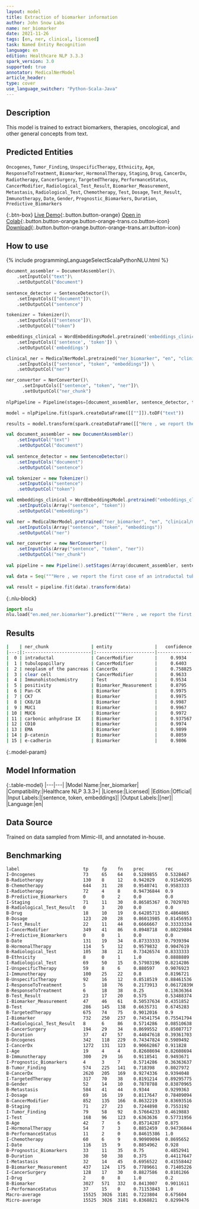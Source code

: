 ```yaml
---
layout: model
title: Extraction of biomarker information
author: John Snow Labs
name: ner_biomarker
date: 2021-11-26
tags: [en, ner, clinical, licensed]
task: Named Entity Recognition
language: en
edition: Healthcare NLP 3.3.3
spark_version: 3.0
supported: true
annotator: MedicalNerModel
article_header:
type: cover
use_language_switcher: "Python-Scala-Java"
---
```



## Description


This model is trained to extract biomarkers, therapies, oncological, and other general concepts from text.


## Predicted Entities


`Oncogenes`, `Tumor_Finding`, `UnspecificTherapy`, `Ethnicity`, `Age`, `ResponseToTreatment`, `Biomarker`, `HormonalTherapy`, `Staging`, `Drug`, `CancerDx`, `Radiotherapy`, `CancerSurgery`, `TargetedTherapy`, `PerformanceStatus`, `CancerModifier`, `Radiological_Test_Result`, `Biomarker_Measurement`, `Metastasis`, `Radiological_Test`, `Chemotherapy`, `Test`, `Dosage`, `Test_Result`, `Immunotherapy`, `Date`, `Gender`, `Prognostic_Biomarkers`, `Duration`, `Predictive_Biomarkers`


{:.btn-box}
[Live Demo](https://demo.johnsnowlabs.com/healthcare/NER_BIOMARKER/){:.button.button-orange}
[Open in Colab](https://colab.research.google.com/github/JohnSnowLabs/spark-nlp-workshop/blob/master/tutorials/Certification_Trainings/Healthcare/1.Clinical_Named_Entity_Recognition_Model.ipynb){:.button.button-orange.button-orange-trans.co.button-icon}
[Download](https://s3.amazonaws.com/auxdata.johnsnowlabs.com/clinical/models/ner_biomarker_en_3.3.3_3.0_1637935088644.zip){:.button.button-orange.button-orange-trans.arr.button-icon}


## How to use

<div class="tabs-box" markdown="1">
{% include programmingLanguageSelectScalaPythonNLU.html %}

```python
document_assembler = DocumentAssembler()\
    .setInputCol("text")\
    .setOutputCol("document")
         
sentence_detector = SentenceDetector()\
    .setInputCols(["document"])\
    .setOutputCol("sentence")

tokenizer = Tokenizer()\
    .setInputCols(["sentence"])\
    .setOutputCol("token")

embeddings_clinical = WordEmbeddingsModel.pretrained('embeddings_clinical', 'en', 'clinical/models') \
    .setInputCols(['sentence', 'token']) \
    .setOutputCol('embeddings')

clinical_ner = MedicalNerModel.pretrained("ner_biomarker", "en", "clinical/models") \
    .setInputCols(["sentence", "token", "embeddings"]) \
    .setOutputCol("ner")

ner_converter = NerConverter()\
 	  .setInputCols(["sentence", "token", "ner"])\
 	  .setOutputCol("ner_chunk")
    
nlpPipeline = Pipeline(stages=[document_assembler, sentence_detector, tokenizer, embeddings_clinical,  clinical_ner, ner_converter])

model = nlpPipeline.fit(spark.createDataFrame([[""]]).toDF("text"))

results = model.transform(spark.createDataFrame([["Here , we report the first case of an intraductal tubulopapillary neoplasm of the pancreas with clear cell morphology . Immunohistochemistry revealed positivity for Pan-CK , CK7 , CK8/18 , MUC1 , MUC6 , carbonic anhydrase IX , CD10 , EMA , β-catenin and e-cadherin "]], ["text"]))


```
```scala
val document_assembler = new DocumentAssembler()
    .setInputCol("text")
    .setOutputCol("document")
         
val sentence_detector = new SentenceDetector()
    .setInputCols("document")
    .setOutputCol("sentence")

val tokenizer = new Tokenizer()
    .setInputCols("sentence")
    .setOutputCol("token")

val embeddings_clinical = WordEmbeddingsModel.pretrained("embeddings_clinical", "en", "clinical/models")
    .setInputCols(Array("sentence", "token"))
    .setOutputCol("embeddings")

val ner = MedicalNerModel.pretrained("ner_biomarker", "en", "clinical/models") 
    .setInputCols(Array("sentence", "token", "embeddings"))
    .setOutputCol("ner")

val ner_converter = new NerConverter()
 	.setInputCols(Array("sentence", "token", "ner"))
 	.setOutputCol("ner_chunk")
    
val pipeline = new Pipeline().setStages(Array(document_assembler, sentence_detector, tokenizer, embeddings_clinical, ner, ner_converter))

val data = Seq("""Here , we report the first case of an intraductal tubulopapillary neoplasm of the pancreas with clear cell morphology . Immunohistochemistry revealed positivity for Pan-CK , CK7 , CK8/18 , MUC1 , MUC6 , carbonic anhydrase IX , CD10 , EMA , β-catenin and e-cadherin """).toDS.toDF("text")

val result = pipeline.fit(data).transform(data)
```


{:.nlu-block}
```python
import nlu
nlu.load("en.med_ner.biomarker").predict("""Here , we report the first case of an intraductal tubulopapillary neoplasm of the pancreas with clear cell morphology . Immunohistochemistry revealed positivity for Pan-CK , CK7 , CK8/18 , MUC1 , MUC6 , carbonic anhydrase IX , CD10 , EMA , β-catenin and e-cadherin """)
```

</div>


## Results


```bash
|    | ner_chunk                | entity                |   confidence |
|---:|:-------------------------|:----------------------|-------------:|
|  0 | intraductal              | CancerModifier        |     0.9934   |
|  1 | tubulopapillary          | CancerModifier        |     0.6403   |
|  2 | neoplasm of the pancreas | CancerDx              |     0.758825 |
|  3 | clear cell               | CancerModifier        |     0.9633   |
|  4 | Immunohistochemistry     | Test                  |     0.9534   |
|  5 | positivity               | Biomarker_Measurement |     0.8795   |
|  6 | Pan-CK                   | Biomarker             |     0.9975   |
|  7 | CK7                      | Biomarker             |     0.9975   |
|  8 | CK8/18                   | Biomarker             |     0.9987   |
|  9 | MUC1                     | Biomarker             |     0.9967   |
| 10 | MUC6                     | Biomarker             |     0.9972   |
| 11 | carbonic anhydrase IX    | Biomarker             |     0.937567 |
| 12 | CD10                     | Biomarker             |     0.9974   |
| 13 | EMA                      | Biomarker             |     0.9899   |
| 14 | β-catenin                | Biomarker             |     0.8059   |
| 15 | e-cadherin               | Biomarker             |     0.9806   |


```


{:.model-param}
## Model Information


{:.table-model}
|---|---|
|Model Name:|ner_biomarker|
|Compatibility:|Healthcare NLP 3.3.3+|
|License:|Licensed|
|Edition:|Official|
|Input Labels:|[sentence, token, embeddings]|
|Output Labels:|[ner]|
|Language:|en|


## Data Source


Trained on data sampled from Mimic-III, and annotated in-house.


## Benchmarking


```bash
label                      	 tp     fp    fn    prec        rec         f1        
I-Oncogenes                	 73     65    64    0.5289855   0.5328467   0.53090906
B-Radiotherapy             	 130    8     12    0.942029    0.91549295  0.9285714 
B-Chemotherapy             	 644    31    28    0.9540741   0.9583333   0.956199  
I-Radiotherapy             	 72     4     8     0.94736844  0.9         0.92307687
B-Predictive_Biomarkers    	 0      0     2     0.0         0.0         0.0       
I-Staging                  	 71     11    30    0.86585367  0.7029703   0.77595633
B-Radiological_Test_Result 	 0      3     20    0.0         0.0         0.0       
B-Drug                     	 18     10    19    0.64285713  0.4864865   0.5538461 
B-Dosage                   	 123    20    28    0.86013985  0.81456953  0.8367347 
I-Test_Result              	 22     11    44    0.6666667   0.33333334  0.44444448
I-CancerModifier           	 349    41    86    0.8948718   0.80229884  0.8460606 
I-Predictive_Biomarkers    	 0      0     1     0.0         0.0         0.0       
B-Date                     	 131    19    34    0.87333333  0.7939394   0.831746  
B-HormonalTherapy          	 114    5     12    0.9579832   0.9047619   0.9306123 
B-Radiological_Test        	 105    38    21    0.73426574  0.8333333   0.78066915
B-Ethnicity                	 8      0     1     1.0         0.8888889   0.94117653
I-Radiological_Test        	 69     50    15    0.57983196  0.8214286   0.67980295
I-UnspecificTherapy        	 59     8     6     0.880597    0.9076923   0.8939394 
I-Immunotherapy            	 100    25    22    0.8         0.8196721   0.80971664
B-UnspecificTherapy        	 92     16    12    0.8518519   0.88461536  0.8679245 
I-ResponseToTreatment      	 5      18    76    0.2173913   0.061728396 0.09615384
B-ResponseToTreatment      	 6      18    38    0.25        0.13636364  0.1764706 
B-Test_Result              	 23     17    20    0.575       0.53488374  0.55421686
I-Biomarker_Measurement    	 47     46    61    0.50537634  0.4351852   0.4676617 
B-Test                     	 286    145   138   0.6635731   0.6745283   0.6690058 
B-TargetedTherapy          	 675    74    75    0.9012016   0.9         0.9006004 
I-Biomarker                	 732    250   237   0.74541754  0.75541794  0.75038445
I-Radiological_Test_Result 	 8      6     86    0.5714286   0.08510638  0.14814815
B-CancerSurgery            	 194    29    34    0.8699552   0.85087717  0.86031044
I-Duration                 	 37     47    57    0.44047618  0.39361703  0.41573036
B-Oncogenes                	 342    118   229   0.74347824  0.5989492   0.66343355
I-CancerDx                 	 1272   131   123   0.90662867  0.911828    0.9092209 
I-Age                      	 19     4     4     0.82608694  0.82608694  0.826087  
B-Immunotherapy            	 300    29    16    0.9118541   0.9493671   0.9302325 
I-Prognostic_Biomarkers    	 4      3     7     0.5714286   0.36363637  0.44444445
B-Tumor_Finding            	 574    225   141   0.718398    0.8027972   0.75825626
B-CancerDx                 	 2620   205   169   0.9274336   0.9394048   0.9333808 
I-TargetedTherapy          	 317    70    38    0.8191214   0.89295775  0.8544474 
B-Gender                   	 52     14    10    0.7878788   0.83870965  0.81250006
B-Metastasis               	 584    41    44    0.9344      0.9299363   0.9321628 
I-Dosage                   	 69     16    19    0.8117647   0.78409094  0.7976879 
B-CancerModifier           	 852    135   166   0.8632219   0.83693516  0.84987533
B-Staging                  	 71     27    23    0.7244898   0.7553192   0.7395834 
I-Tumor_Finding            	 79     58    92    0.57664233  0.4619883   0.512987  
I-Test                     	 168    96    123   0.6363636   0.57731956  0.60540545
B-Age                      	 42     7     6     0.85714287  0.875       0.8659794 
I-HormonalTherapy          	 54     7     3     0.8852459   0.94736844  0.91525424
B-PerformanceStatus        	 11     2     0     0.84615386  1.0         0.9166667 
I-Chemotherapy             	 60     6     9     0.90909094  0.8695652   0.8888889 
I-Date                     	 116    15    9     0.8854962   0.928       0.90625   
B-Prognostic_Biomarkers    	 33     11    35    0.75        0.4852941   0.58928573
B-Duration                 	 30     50    38    0.375       0.44117647  0.40540543
I-Metastasis               	 32     14    45    0.6956522   0.41558442  0.5203252 
B-Biomarker_Measurement    	 437    124   175   0.7789661   0.71405226  0.745098  
I-CancerSurgery            	 128    17    30    0.8827586   0.8101266   0.8448845 
I-Drug                     	 2      0     8     1.0         0.2         0.3333333 
B-Biomarker                	 3027   571   332   0.8413007   0.9011611   0.8702027 
I-PerformanceStatus        	 37     15    0     0.71153843  1.0         0.83146065
Macro-average                15525  3026  3181  0.7223804   0.675604    0.69820964
Micro-average	             15525  3026  3181  0.8368821   0.8299476   0.8334004
```
<!--stackedit_data:
eyJoaXN0b3J5IjpbMzI5ODA1NDM5XX0=
-->